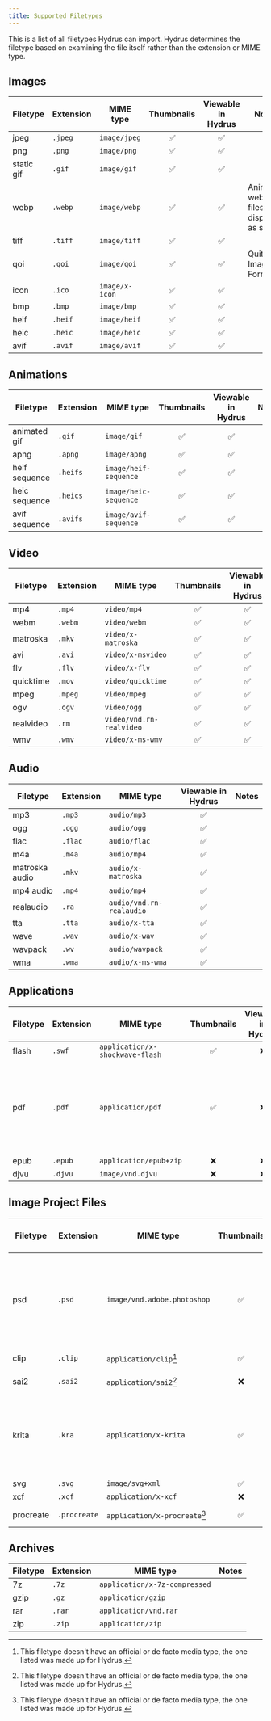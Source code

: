 ```yaml
---
title: Supported Filetypes
---
```


This is a list of all filetypes Hydrus can import. Hydrus determines the filetype based on examining the file itself rather than the extension or MIME type.

## Images

| Filetype   | Extension | MIME type      | Thumbnails | Viewable in Hydrus | Notes                                      |
| ---------- | --------- | -------------- | :--------: | :----------------: | ------------------------------------------ |
| jpeg       | `.jpeg`   | `image/jpeg`   |     ✅     |         ✅         |                                            |
| png        | `.png`    | `image/png`    |     ✅     |         ✅         |                                            |
| static gif | `.gif`    | `image/gif`    |     ✅     |         ✅         |                                            |
| webp       | `.webp`   | `image/webp`   |     ✅     |         ✅         | Animated webp files will display as static |
| tiff       | `.tiff`   | `image/tiff`   |     ✅     |         ✅         |                                            |
| qoi        | `.qoi`    | `image/qoi`    |     ✅     |         ✅         | Quite OK Image Format                      |
| icon       | `.ico`    | `image/x-icon` |     ✅     |         ✅         |                                            |
| bmp        | `.bmp`    | `image/bmp`    |     ✅     |         ✅         |                                            |
| heif       | `.heif`   | `image/heif`   |     ✅     |         ✅         |                                            |
| heic       | `.heic`   | `image/heic`   |     ✅     |         ✅         |                                            |
| avif       | `.avif`   | `image/avif`   |     ✅     |         ✅         |                                            |


## Animations

| Filetype      | Extension | MIME type             | Thumbnails | Viewable in Hydrus | Notes |
| ------------- | --------- | --------------------- | :--------: | :----------------: | ----- |
| animated gif  | `.gif`    | `image/gif`           |     ✅     |         ✅         |       |
| apng          | `.apng`   | `image/apng`          |     ✅     |         ✅         |       |
| heif sequence | `.heifs`  | `image/heif-sequence` |     ✅     |         ✅         |       |
| heic sequence | `.heics`  | `image/heic-sequence` |     ✅     |         ✅         |       |
| avif sequence | `.avifs`  | `image/avif-sequence` |     ✅     |         ✅         |       |


## Video

| Filetype  | Extension | MIME type                | Thumbnails | Viewable in Hydrus | Notes |
| --------- | --------- | ------------------------ | :--------: | :----------------: | ----- |
| mp4       | `.mp4`    | `video/mp4`              |     ✅     |         ✅         |       |
| webm      | `.webm`   | `video/webm`             |     ✅     |         ✅         |       |
| matroska  | `.mkv`    | `video/x-matroska`       |     ✅     |         ✅         |       |
| avi       | `.avi`    | `video/x-msvideo`        |     ✅     |         ✅         |       |
| flv       | `.flv`    | `video/x-flv`            |     ✅     |         ✅         |       |
| quicktime | `.mov`    | `video/quicktime`        |     ✅     |         ✅         |       |
| mpeg      | `.mpeg`   | `video/mpeg`             |     ✅     |         ✅         |       |
| ogv       | `.ogv`    | `video/ogg`              |     ✅     |         ✅         |       |
| realvideo | `.rm`     | `video/vnd.rn-realvideo` |     ✅     |         ✅         |       |
| wmv       | `.wmv`    | `video/x-ms-wmv`         |     ✅     |         ✅         |       |


## Audio

| Filetype       | Extension | MIME type                | Viewable in Hydrus | Notes |
| -------------- | --------- | ------------------------ | :----------------: | ----- |
| mp3            | `.mp3`    | `audio/mp3`              |         ✅         |       |
| ogg            | `.ogg`    | `audio/ogg`              |         ✅         |       |
| flac           | `.flac`   | `audio/flac`             |         ✅         |       |
| m4a            | `.m4a`    | `audio/mp4`              |         ✅         |       |
| matroska audio | `.mkv`    | `audio/x-matroska`       |         ✅         |       |
| mp4 audio      | `.mp4`    | `audio/mp4`              |         ✅         |       |
| realaudio      | `.ra`     | `audio/vnd.rn-realaudio` |         ✅         |       |
| tta            | `.tta`    | `audio/x-tta`            |         ✅         |       |
| wave           | `.wav`    | `audio/x-wav`            |         ✅         |       |
| wavpack        | `.wv`     | `audio/wavpack`          |         ✅         |       |
| wma            | `.wma`    | `audio/x-ms-wma`         |         ✅         |       |


## Applications

| Filetype | Extension | MIME type                       | Thumbnails | Viewable in Hydrus | Notes                                                             |
| -------- | --------- | ------------------------------- | :--------: | :----------------: | ----------------------------------------------------------------- |
| flash    | `.swf`    | `application/x-shockwave-flash` |     ✅     |         ❌         |                                                                   |
| pdf      | `.pdf`    | `application/pdf`               |     ✅     |         ❌         | 300 DPI assumed for resolution. No thumbnails for encrypted PDFs. |
| epub     | `.epub`   | `application/epub+zip`          |     ❌     |         ❌         |                                                                   |
| djvu     | `.djvu`   | `image/vnd.djvu`                |     ❌     |         ❌         |                                                                   |


## Image Project Files

| Filetype  | Extension    | MIME type                     | Thumbnails | Viewable in Hydrus | Notes                                                                            |
| --------- | ------------ | ----------------------------- | :--------: | :----------------: | -------------------------------------------------------------------------------- |
| psd       | `.psd`       | `image/vnd.adobe.photoshop`   |     ✅     |         ✅         | Adobe Photoshop. Hydrus shows the embedded preview image if present in the file. |
| clip      | `.clip`      | `application/clip`[^1]        |     ✅     |         ❌         | Clip Studio Paint                                                                |
| sai2      | `.sai2`      | `application/sai2`[^1]        |     ❌     |         ❌         | PaintTool SAI2                                                                   |
| krita     | `.kra`       | `application/x-krita`         |     ✅     |         ✅         | Krita. Hydrus shows the embedded preview image if present in the file.           |
| svg       | `.svg`       | `image/svg+xml`               |     ✅     |         ❌         |                                                                                  |
| xcf       | `.xcf`       | `application/x-xcf`           |     ❌     |         ❌         | GIMP                                                                             |
| procreate | `.procreate` | `application/x-procreate`[^1] |     ✅     |         ❌         | Procreate app                                                                    |


## Archives

| Filetype | Extension | MIME type                     | Notes |
| -------- | --------- | ----------------------------- | ----- |
| 7z       | `.7z`     | `application/x-7z-compressed` |       |
| gzip     | `.gz`     | `application/gzip`            |       |
| rar      | `.rar`    | `application/vnd.rar`         |       |
| zip      | `.zip`    | `application/zip`             |       |


[^1]: This filetype doesn't have an official or de facto media type, the one listed was made up for Hydrus.
